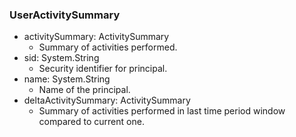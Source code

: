 ### UserActivitySummary
- activitySummary: ActivitySummary
  - Summary of activities performed.
- sid: System.String
  - Security identifier for principal.
- name: System.String
  - Name of the principal.
- deltaActivitySummary: ActivitySummary
  - Summary of activities performed in last time period window compared to
 current one.
